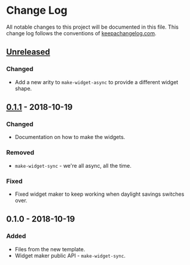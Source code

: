 # Change Log
All notable changes to this project will be documented in this file. This change log follows the conventions of [keepachangelog.com](http://keepachangelog.com/).

## [Unreleased]
### Changed
- Add a new arity to `make-widget-async` to provide a different widget shape.

## [0.1.1] - 2018-10-19
### Changed
- Documentation on how to make the widgets.

### Removed
- `make-widget-sync` - we're all async, all the time.

### Fixed
- Fixed widget maker to keep working when daylight savings switches over.

## 0.1.0 - 2018-10-19
### Added
- Files from the new template.
- Widget maker public API - `make-widget-sync`.

[Unreleased]: https://github.com/your-name/s3/compare/0.1.1...HEAD
[0.1.1]: https://github.com/your-name/s3/compare/0.1.0...0.1.1
